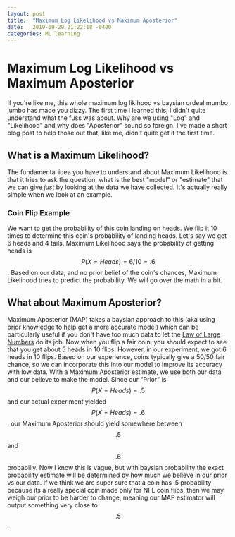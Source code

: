 ```yaml
---
layout: post
title:  "Maximum Log Likelihood vs Maximum Aposterior"
date:   2019-09-29 21:22:18 -0400
categories: ML learning
---
```

# Maximum Log Likelihood vs Maximum Aposterior

If you're like me, this whole maximum log likihood vs baysian ordeal mumbo jumbo has made you dizzy. The first time I learned this, I didn't quite understand what the fuss was about. Why are we using "Log" and "Likelihood" and why does "Aposterior" sound so foreign. I've made a short blog post to help those out that, like me, didn't quite get it the first time.

## What is a Maximum Likelihood?
The fundamental idea you have to understand about Maximum Likelihood is that it tries to ask the question, what is the best "model" or "estimate" that we can give <em>just</em> by looking at the data we have collected. It's actually really simple when we look at an example.

### Coin Flip Example
We want to get the probability of this coin landing on heads. We flip it 10 times to determine this coin's probability of landing heads. Let's say we get 6 heads and 4 tails. Maximum Likelihood says the probability of getting heads is $$P(X=Heads) = 6/10=.6$$. Based on our data, and no prior belief of the coin's chances, Maximum Likelihood tries to predict the probability. We will go over the math in a bit.

## What about Maximum Aposterior?
Maximum Aposterior (MAP) takes a baysian approach to this (aka using prior knowledge to help get a more accurate model) which can be particularly useful if you don't have too much data to let the [Law of Large Numbers][LLN] do its job. Now when you flip a fair coin, you should expect to see that you get about 5 heads in 10 flips. However, in our experiment, we got 6 heads in 10 flips. Based on our experience, coins typically give a 50/50 fair chance, so we can incorporate this into our model to improve its accuracy with low data. With a Maximum Aposterior estimate, we use both our data and our believe to make the model. Since our "Prior" is $$P(X=Heads)=.5$$ and our actual experiment yielded $$P(X=Heads)=.6$$, our Maximum Aposterior should yield somewhere between $$.5$$ and $$.6$$ probabiliy. Now I know this is vague, but with baysian probability the exact probability estimate will be determined by how much we believe in our prior vs our data. If we think we are super sure that a coin has .5 probability because its a really special coin made only for NFL coin flips, then we may weigh our prior to be harder to change, meaning our MAP estimator will output something very close to $$.5$$.

<br><br><br><br><br>

[LLN]: https://en.wikipedia.org/wiki/Law_of_large_numbers
